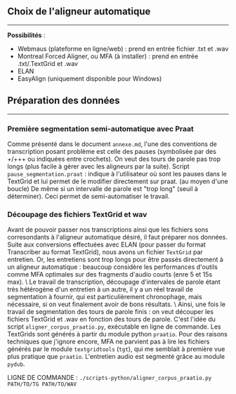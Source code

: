 ## Choix de l'aligneur automatique
---
**Possibilités** :
- Webmaus (plateforme en ligne/web) : prend en entrée fichier .txt et .wav
- Montreal Forced Aligner, ou MFA (à installer) : prend en entrée .txt/.TextGrid et .wav
- ELAN
- EasyAlign (uniquement disponible pour Windows)

## Préparation des données
---
### Première segmentation semi-automatique avec Praat
Comme présenté dans le document `annexe.md`, l'une des conventions de transcription posant problème est celle des pauses (symbolisée par des +/+++ ou indiquées entre crochets). On veut des tours de parole pas trop longs (plus facile à gérer avec les aligneurs par la suite).
Script `pause_segmentation.praat` : indique à l'utilisateur où sont les pauses dans le TextGrid et lui permet de le modifier directement sur praat. (au moyen d'une boucle) De même si un intervalle de parole est "trop long" (seuil à déterminer). Ceci permet de semi-automatiser le travail.

### Découpage des fichiers TextGrid et wav
Avant de pouvoir passer nos transcriptions ainsi que les fichiers sons corresondants à l'aligneur automatique désiré, il faut préparer nos données. Suite aux conversions effectuées avec ELAN (pour passer du format Transcriber au format TextGrid), nous avons un fichier `TextGrid` par entretien. Or, les entretiens sont trop longs pour être passés directement à un aligneur automatique : beaucoup considère les performances d'outils comme MFA optimales sur des fragments d'audio courts (enre 5 et 15s max).
\\
Le travail de transcription, découpage d'intervales de parole étant très hétérogène d'un entretien à un autre, il y a un réel travail de segmentation à fournir, qui est particulièrement chronophage, mais nécessaire, si on veut finalement avoir de bons résultats.
\\
Ainsi, une fois le travail de segmentation des tours de parole finis : on veut découper les fichiers TextGrid et .wav en fonction des tours de parole. C'est l'idée du script `aligner_corpus_praatio.py`, exécutable en ligne de commande. Les TextGrids sont générés à partir du module python `praatio`. Pour des raisons techniques que j'ignore encore, MFA ne parvient pas à lire les fichiers générés par le module `textgridtools` (`tgt`), qui me semblait à première vue plus pratique que `praatio`. L'entretien audio est segmenté grâce au module `pydub`.

LIGNE DE COMMANDE : `./scripts-python/aligner_corpus_praatio.py PATH/TO/TG PATH/TO/WAV`